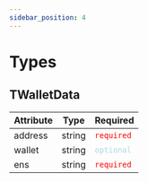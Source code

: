 ```yaml
---
sidebar_position: 4
---
```


# Types

## TWalletData

| Attribute | Type   | Required                                  |
| --------- | ------ | ----------------------------------------- |
| address   | string | <font color="red">`required`</font>       |
| wallet    | string | <font color="lightblue">`optional`</font> |
| ens       | string | <font color="red">`required`</font>       |
